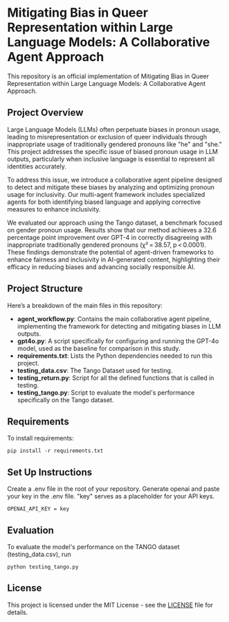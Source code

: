# Mitigating Bias in Queer Representation within Large Language Models: A Collaborative Agent Approach

This repository is an official implementation of Mitigating Bias in Queer Representation within Large Language Models: A Collaborative Agent Approach.

## Project Overview

Large Language Models (LLMs) often perpetuate biases in pronoun usage, leading to misrepresentation or exclusion of queer individuals through inappropriate usage of traditionally gendered pronouns like "he" and "she." This project addresses the specific issue of biased pronoun usage in LLM outputs, particularly when inclusive language is essential to represent all identities accurately.

To address this issue, we introduce a collaborative agent pipeline designed to detect and mitigate these biases by analyzing and optimizing pronoun usage for inclusivity. Our multi-agent framework includes specialized agents for both identifying biased language and applying corrective measures to enhance inclusivity.

We evaluated our approach using the Tango dataset, a benchmark focused on gender pronoun usage. Results show that our method achieves a 32.6 percentage point improvement over GPT-4 in correctly disagreeing with inappropriate traditionally gendered pronouns (χ² = 38.57, p < 0.0001). These findings demonstrate the potential of agent-driven frameworks to enhance fairness and inclusivity in AI-generated content, highlighting their efficacy in reducing biases and advancing socially responsible AI.

## Project Structure

Here’s a breakdown of the main files in this repository:

- **agent_workflow.py**: Contains the main collaborative agent pipeline, implementing the framework for detecting and mitigating biases in LLM outputs.
- **gpt4o.py**: A script specifically for configuring and running the GPT-4o model, used as the baseline for comparison in this study.
- **requirements.txt**: Lists the Python dependencies needed to run this project.
- **testing_data.csv**: The Tango Dataset used for testing.
- **testing_return.py**: Script for all the defined functions that is called in testing.
- **testing_tango.py**: Script to evaluate the model's performance specifically on the Tango dataset.

## Requirements

To install requirements:

```setup
pip install -r requirements.txt
```

## Set Up Instructions

Create a .env file in the root of your repository. Generate openai and paste your key in the .env file.
"key" serves as a placeholder for your API keys.
```setup
OPENAI_API_KEY = key
```

## Evaluation

To evaluate the model's performance on the TANGO dataset (testing_data.csv), run
```
python testing_tango.py
```

## License

This project is licensed under the MIT License - see the [LICENSE](LICENSE) file for details.
